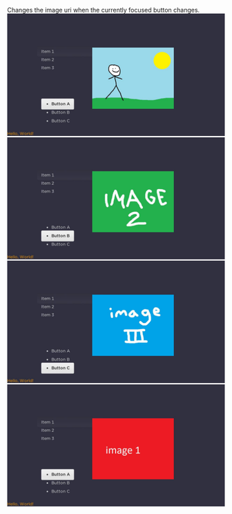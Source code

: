 Changes the image uri when the currently focused button changes.
<img src="screenshot1.jpg">
<img src="screenshot2.jpg">
<img src="screenshot3.jpg">
<img src="screenshot4.jpg">